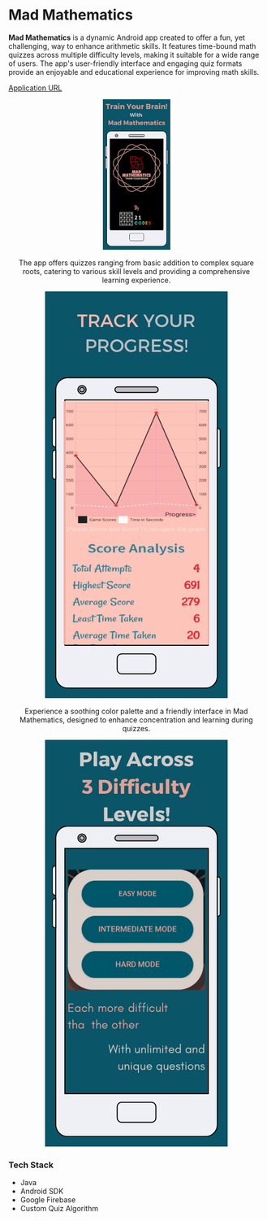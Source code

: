 # Mad Mathematics

**Mad Mathematics** is a dynamic Android app created to offer a fun, yet challenging, way to enhance arithmetic skills. It features time-bound math quizzes across multiple difficulty levels, making it suitable for a wide range of users. The app's user-friendly interface and engaging quiz formats provide an enjoyable and educational experience for improving math skills.

[Application URL](https://play.google.com/store/apps/details?id=com.TwentyOneCodes.madmathematics) <!-- Replace '#' with the actual URL -->

<p align="center">
  <img src="/ss2.png" alt="Task Management Features" />
</p>
<p align="center">
  The app offers quizzes ranging from basic addition to complex square roots, catering to various skill levels and providing a comprehensive learning experience.
</p>

<p align="center">
  <img src="/ss1.png" alt="Do-It Interface" />
</p>


<p align="center">
 Experience a soothing color palette and a friendly interface in Mad Mathematics, designed to enhance concentration and learning during quizzes.
</p>

<p align="center">
  <img src="/ss3.png" alt="Task Management Features" />
</p>

### Tech Stack
- Java
- Android SDK
- Google Firebase
- Custom Quiz Algorithm
